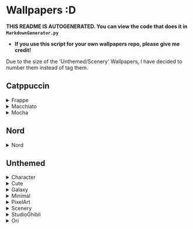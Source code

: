 # Wallpapers :D
 **THIS README IS AUTOGENERATED. You can view the code that does it in `MarkdownGenerator.py`**

 - **If you use this script for your own wallpapers repo, please give me credit!**

 Due to the size of the 'Unthemed/Scenery' Wallpapers, I have decided to number them instead of tag them.

## Catppuccin

<details><summary>Frappe</summary>

**Tags:** `CatppuccinFrappe` `Ghost`

![CatppuccinFrappe-Ghost](./Catppuccin/Frappe/CatppuccinFrappe-Ghost.png)

**Tags:** `CatppuccinFrappe` `Pacman`

![CatppuccinFrappe-Pacman](./Catppuccin/Frappe/CatppuccinFrappe-Pacman.png)

</details>

<details><summary>Macchiato</summary>

**Tags:** `CatppuccinMacchiato` `Ghost`

![CatppuccinMacchiato-Ghost](./Catppuccin/Macchiato/CatppuccinMacchiato-Ghost.png)

**Tags:** `CatppuccinMacchiato` `Saturn`

![CatppuccinMacchiato-Saturn](./Catppuccin/Macchiato/CatppuccinMacchiato-Saturn.png)

</details>

<details><summary>Mocha</summary>

**Tags:** `CatppuccinMocha` `ArchLinux`

![CatppuccinMocha-ArchLinux](./Catppuccin/Mocha/CatppuccinMocha-ArchLinux.png)

**Tags:** `CatppuccinMocha` `Error`

![CatppuccinMocha-Error](./Catppuccin/Mocha/CatppuccinMocha-Error.png)

**Tags:** `CatppuccinMocha` `Ghost`

![CatppuccinMocha-Ghost](./Catppuccin/Mocha/CatppuccinMocha-Ghost.png)

**Tags:** `CatppuccinMocha` `Kurzgesagt` `AsteroidMiner`

![CatppuccinMocha-Kurzgesagt-AsteroidMiner](./Catppuccin/Mocha/CatppuccinMocha-Kurzgesagt-AsteroidMiner.png)

**Tags:** `CatppuccinMocha` `Kurzgesagt` `BlackHole1`

![CatppuccinMocha-Kurzgesagt-BlackHole1](./Catppuccin/Mocha/CatppuccinMocha-Kurzgesagt-BlackHole1.png)

**Tags:** `CatppuccinMocha` `Kurzgesagt` `BlackHole2`

![CatppuccinMocha-Kurzgesagt-BlackHole2](./Catppuccin/Mocha/CatppuccinMocha-Kurzgesagt-BlackHole2.png)

**Tags:** `CatppuccinMocha` `Kurzgesagt` `BlackHole3`

![CatppuccinMocha-Kurzgesagt-BlackHole3](./Catppuccin/Mocha/CatppuccinMocha-Kurzgesagt-BlackHole3.png)

**Tags:** `CatppuccinMocha` `Kurzgesagt` `CloudyQuasar1`

![CatppuccinMocha-Kurzgesagt-CloudyQuasar1](./Catppuccin/Mocha/CatppuccinMocha-Kurzgesagt-CloudyQuasar1.png)

**Tags:** `CatppuccinMocha` `Kurzgesagt` `CloudyQuasar2`

![CatppuccinMocha-Kurzgesagt-CloudyQuasar2](./Catppuccin/Mocha/CatppuccinMocha-Kurzgesagt-CloudyQuasar2.png)

**Tags:** `CatppuccinMocha` `Kurzgesagt` `Galaxy2`

![CatppuccinMocha-Kurzgesagt-Galaxy2](./Catppuccin/Mocha/CatppuccinMocha-Kurzgesagt-Galaxy2.png)

**Tags:** `CatppuccinMocha` `Kurzgesagt` `Galaxy3`

![CatppuccinMocha-Kurzgesagt-Galaxy3](./Catppuccin/Mocha/CatppuccinMocha-Kurzgesagt-Galaxy3.png)

**Tags:** `CatppuccinMocha` `Kurzgesagt` `RingedEarth`

![CatppuccinMocha-Kurzgesagt-RingedEarth](./Catppuccin/Mocha/CatppuccinMocha-Kurzgesagt-RingedEarth.png)

**Tags:** `CatppuccinMocha` `Kurzgesagt` `StellarPhenomenon`

![CatppuccinMocha-Kurzgesagt-StellarPhenomenon](./Catppuccin/Mocha/CatppuccinMocha-Kurzgesagt-StellarPhenomenon.png)

**Tags:** `CatppuccinMocha` `Logo`

![CatppuccinMocha-Logo](./Catppuccin/Mocha/CatppuccinMocha-Logo.png)

**Tags:** `CatppuccinMocha` `Minimal` `FoxLogo`

![CatppuccinMocha-Minimal-FoxLogo](./Catppuccin/Mocha/CatppuccinMocha-Minimal-FoxLogo.png)

**Tags:** `CatppuccinMocha` `NightTimeCity`

![CatppuccinMocha-NightTimeCity](./Catppuccin/Mocha/CatppuccinMocha-NightTimeCity.png)

**Tags:** `CatppuccinMocha` `Planets`

![CatppuccinMocha-Planets](./Catppuccin/Mocha/CatppuccinMocha-Planets.png)

**Tags:** `CatppuccinMocha` `Rocket`

![CatppuccinMocha-Rocket](./Catppuccin/Mocha/CatppuccinMocha-Rocket.png)

**Tags:** `CatppuccinMocha` `Saturn`

![CatppuccinMocha-Saturn](./Catppuccin/Mocha/CatppuccinMocha-Saturn.png)

**Tags:** `CatppuccinMocha` `Space`

![CatppuccinMocha-Space](./Catppuccin/Mocha/CatppuccinMocha-Space.png)

**Tags:** `CatppuccinMocha` `Wave`

![CatppuccinMocha-Wave](./Catppuccin/Mocha/CatppuccinMocha-Wave.png)

**Tags:** `CatppuccinMocha` `Topography`

![CatppuccinMocha-Topography](./Catppuccin/Mocha/CatppuccinMocha-Topography.png)

</details>

</details>

## Nord

<details><summary>Nord</summary>

**Tags:** `Nord` `Astronauts`

![Nord-Astronauts](./Nord/Nord-Astronauts.png)

**Tags:** `Nord` `Gif` `Futuristic`

![Nord-Gif-Futuristic](./Nord/Nord-Gif-Futuristic.gif)

**Tags:** `Nord` `Knight`

![Nord-Knight](./Nord/Nord-Knight.png)

**Tags:** `Nord` `Pacman`

![Nord-Pacman](./Nord/Nord-Pacman.png)

**Tags:** `Nord` `Planets`

![Nord-Planets](./Nord/Nord-Planets.png)

**Tags:** `Nord` `SpaceStation` `Astronaut`

![Nord-SpaceStation-Astronaut](./Nord/Nord-SpaceStation-Astronaut.png)

**Tags:** `Nord` `Underwater`

![Nord-Underwater](./Nord/Nord-Underwater.png)

**Tags:** `Nord` `Forest` `Firewatch`

![Nord-Forest-Firewatch](./Nord/Nord-Forest-Firewatch.png)

**Tags:** `Nord` `Vector` `Mechaical` `Bird`

![Nord-Vector-Mechaical-Bird](./Nord/Nord-Vector-Mechaical-Bird.png)

**Tags:** `Nord` `Vector` `Clockwork` `Astronomy`

![Nord-Vector-Clockwork-Astronomy](./Nord/Nord-Vector-Clockwork-Astronomy.png)

</details>

## Unthemed

<details><summary>Character</summary>

**Tags:** `AnimeChillPool`

![AnimeChillPool](./Unthemed/Character/AnimeChillPool.png)

**Tags:** `LofiGirl`

![LofiGirl](./Unthemed/Character/LofiGirl.png)

**Tags:** `Anime` `Dragon` `Illustration`

![Anime-Dragon-Illustration](./Unthemed/Character/Anime-Dragon-Illustration.png)

</details>

<details><summary>Cute</summary>

**Tags:** `Cute` `PinkDino`

![Cute-PinkDino](./Unthemed/Cute/Cute-PinkDino.png)

**Tags:** `CutePokemon`

![CutePokemon](./Unthemed/Cute/CutePokemon.png)

</details>

<details><summary>Galaxy</summary>

**Tags:** `1`

![1](./Unthemed/Galaxy/1.png)

**Tags:** `2`

![2](./Unthemed/Galaxy/2.png)

**Tags:** `3`

![3](./Unthemed/Galaxy/3.png)

**Tags:** `4`

![4](./Unthemed/Galaxy/4.png)

</details>

<details><summary>Minimal</summary>

**Tags:** `Alfa`

![Alfa](./Unthemed/Minimal/Alfa.png)

**Tags:** `DarkCat`

![DarkCat](./Unthemed/Minimal/DarkCat.png)

**Tags:** `DesertNight`

![DesertNight](./Unthemed/Minimal/DesertNight.png)

**Tags:** `FullColor` `Waves`

![FullColor-Waves](./Unthemed/Minimal/FullColor-Waves.png)

**Tags:** `RightColored` `Waves`

![RightColored-Waves](./Unthemed/Minimal/RightColored-Waves.png)

**Tags:** `Teal` `Blobs`

![Teal-Blobs](./Unthemed/Minimal/Teal-Blobs.png)

**Tags:** `Waves`

![Waves](./Unthemed/Minimal/Waves.png)

**Tags:** `Wide` `Orbit`

![Wide-Orbit](./Unthemed/Minimal/Wide-Orbit.png)

</details>

<details><summary>PixelArt</summary>

**Tags:** `ChineseStreet` `Dragon`

![ChineseStreet-Dragon](./Unthemed/PixelArt/ChineseStreet-Dragon.gif)

**Tags:** `CliffEdge` `Waterfall` `Houses`

![CliffEdge-Waterfall-Houses](./Unthemed/PixelArt/CliffEdge-Waterfall-Houses.png)

**Tags:** `PowerLines` `Moon` `Nighttime`

![PowerLines-Moon-Nighttime](./Unthemed/PixelArt/PowerLines-Moon-Nighttime.png)

**Tags:** `Town`

![Town](./Unthemed/PixelArt/Town.png)

**Tags:** `WaterReflection` `City` `Nighttime`

![WaterReflection-City-Nighttime](./Unthemed/PixelArt/WaterReflection-City-Nighttime.png)

**Tags:** `CityStreets` `Pixel`

![CityStreets-Pixel](./Unthemed/PixelArt/CityStreets-Pixel.gif)

**Tags:** `Cozy` `Rooftop`

![Cozy-Rooftop](./Unthemed/PixelArt/Cozy-Rooftop.png)

</details>

<details><summary>Scenery</summary>

**Tags:** `1`

![1](./Unthemed/Scenery/1.png)

**Tags:** `10`

![10](./Unthemed/Scenery/10.png)

**Tags:** `11`

![11](./Unthemed/Scenery/11.png)

**Tags:** `12`

![12](./Unthemed/Scenery/12.png)

**Tags:** `13`

![13](./Unthemed/Scenery/13.png)

**Tags:** `14`

![14](./Unthemed/Scenery/14.png)

**Tags:** `15`

![15](./Unthemed/Scenery/15.png)

**Tags:** `16`

![16](./Unthemed/Scenery/16.png)

**Tags:** `17`

![17](./Unthemed/Scenery/17.png)

**Tags:** `18`

![18](./Unthemed/Scenery/18.png)

**Tags:** `19`

![19](./Unthemed/Scenery/19.png)

**Tags:** `2`

![2](./Unthemed/Scenery/2.png)

**Tags:** `20`

![20](./Unthemed/Scenery/20.png)

**Tags:** `21`

![21](./Unthemed/Scenery/21.png)

**Tags:** `23`

![23](./Unthemed/Scenery/23.png)

**Tags:** `3`

![3](./Unthemed/Scenery/3.png)

**Tags:** `4`

![4](./Unthemed/Scenery/4.png)

**Tags:** `5`

![5](./Unthemed/Scenery/5.png)

**Tags:** `6`

![6](./Unthemed/Scenery/6.png)

**Tags:** `7`

![7](./Unthemed/Scenery/7.png)

**Tags:** `8`

![8](./Unthemed/Scenery/8.png)

**Tags:** `9`

![9](./Unthemed/Scenery/9.png)

**Tags:** `22`

![22](./Unthemed/Scenery/22.png)

**Tags:** `24`

![24](./Unthemed/Scenery/24.png)

</details>

<details><summary>StudioGhibli</summary>

**Tags:** `HowlsMovingCastle`

![HowlsMovingCastle](./Unthemed/StudioGhibli/HowlsMovingCastle.png)

**Tags:** `Minimal` `Totoro`

![Minimal-Totoro](./Unthemed/StudioGhibli/Minimal-Totoro.png)

</details>

<details><summary>Ori</summary>

**Tags:** `Ori` `Naru`

![Ori-Naru](./Unthemed/Ori/Ori-Naru.png)

**Tags:** `Ori` `LostInTheStorm`

![Ori-LostInTheStorm](./Unthemed/Ori/Ori-LostInTheStorm.png)

**Tags:** `Ori` `WillOfTheWisps` `Flying`

![Ori-WillOfTheWisps-Flying](./Unthemed/Ori/Ori-WillOfTheWisps-Flying.png)

</details>

</details>

